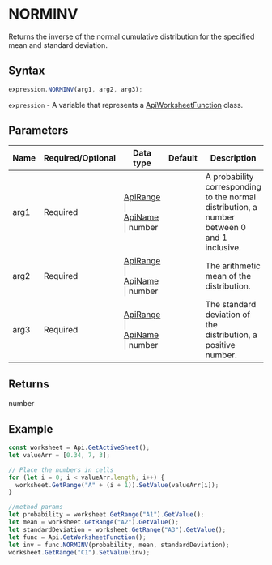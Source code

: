 # NORMINV

Returns the inverse of the normal cumulative distribution for the specified mean and standard deviation.

## Syntax

```javascript
expression.NORMINV(arg1, arg2, arg3);
```

`expression` - A variable that represents a [ApiWorksheetFunction](../ApiWorksheetFunction.md) class.

## Parameters

| **Name** | **Required/Optional** | **Data type** | **Default** | **Description** |
| ------------- | ------------- | ------------- | ------------- | ------------- |
| arg1 | Required | [ApiRange](../../ApiRange/ApiRange.md) \| [ApiName](../../ApiName/ApiName.md) \| number |  | A probability corresponding to the normal distribution, a number between 0 and 1 inclusive. |
| arg2 | Required | [ApiRange](../../ApiRange/ApiRange.md) \| [ApiName](../../ApiName/ApiName.md) \| number |  | The arithmetic mean of the distribution. |
| arg3 | Required | [ApiRange](../../ApiRange/ApiRange.md) \| [ApiName](../../ApiName/ApiName.md) \| number |  | The standard deviation of the distribution, a positive number. |

## Returns

number

## Example



```javascript editor-
const worksheet = Api.GetActiveSheet();
let valueArr = [0.34, 7, 3];

// Place the numbers in cells
for (let i = 0; i < valueArr.length; i++) {
  worksheet.GetRange("A" + (i + 1)).SetValue(valueArr[i]);
}

//method params
let probability = worksheet.GetRange("A1").GetValue();
let mean = worksheet.GetRange("A2").GetValue();
let standardDeviation = worksheet.GetRange("A3").GetValue();
let func = Api.GetWorksheetFunction();
let inv = func.NORMINV(probability, mean, standardDeviation);
worksheet.GetRange("C1").SetValue(inv);

```
